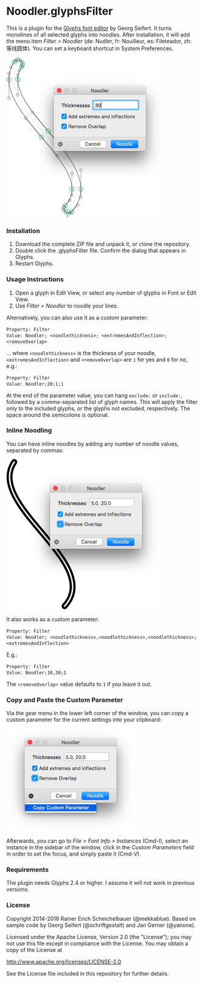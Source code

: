 # Noodler.glyphsFilter

This is a plugin for the [Glyphs font editor](http://glyphsapp.com/) by Georg Seifert.
It turns monolines of all selected glyphs into noodles. After installation, it will add the menu item *Filter > Noodler* (de: Nudler, fr: Nouilleur, es: Fileteador, zh: 等线圆体). You can set a keyboard shortcut in System Preferences.

![Noodling a monoline.](Noodler.png "Noodler")

### Installation

1. Download the complete ZIP file and unpack it, or clone the repository.
2. Double click the .glyphsFilter file. Confirm the dialog that appears in Glyphs.
3. Restart Glyphs.

### Usage Instructions

1. Open a glyph in Edit View, or select any number of glyphs in Font or Edit View.
2. Use *Filter > Noodler* to noodle your lines.

Alternatively, you can also use it as a custom parameter:

	Property: Filter
	Value: Noodler; <noodlethickness>; <extremesAndInflection>; <removeOverlap>

... where `<noodlethickness>` is the thickness of your noodle, `<extremesAndInflection>` and `<removeOverlap>` are `1` for yes and `0` for no, e.g.:

	Property: Filter
	Value: Noodler;20;1;1

At the end of the parameter value, you can hang `exclude:` or `include:`, followed by a comma-separated list of glyph names. This will apply the filter only to the included glyphs, or the glyphs not excluded, respectively. The space around the semicolons is optional.

### Inline Noodling

You can have inline noodles by adding any number of noodle values, separated by commas:

![Inline-noodling a monoline.](Noodler_Inline.png "Noodle result with an inline")

It also works as a custom parameter:

	Property: Filter
	Value: Noodler; <noodlethickness>,<noodlethickness>,<noodlethickness>; <extremesAndInflection>

E.g.:

	Property: Filter
	Value: Noodler;10,30;1

The `<removeOverlap>` value defaults to `1` if you leave it out.

### Copy and Paste the Custom Parameter

Via the gear menu in the lower left corner of the window, you can copy a custom parameter for the current settings into your clipboard:

![Copying a Noodler parameter into the clipboard.](Noodler_Parameter.png "Open the gear menu for copying the custom parameter into the clipboard.")

Afterwards, you can go to *File > Font Info > Instances* (Cmd-I), select an instance in the sidebar of the window, click in the *Custom Parameters* field in order to set the focus, and simply paste it (Cmd-V).

### Requirements

The plugin needs Glyphs 2.4 or higher. I assume it will not work in previous versions.

### License

Copyright 2014-2018 Rainer Erich Scheichelbauer (@mekkablue).
Based on sample code by Georg Seifert (@schriftgestalt) and Jan Gerner (@yanone).

Licensed under the Apache License, Version 2.0 (the "License");
you may not use this file except in compliance with the License.
You may obtain a copy of the License at

http://www.apache.org/licenses/LICENSE-2.0

See the License file included in this repository for further details.
